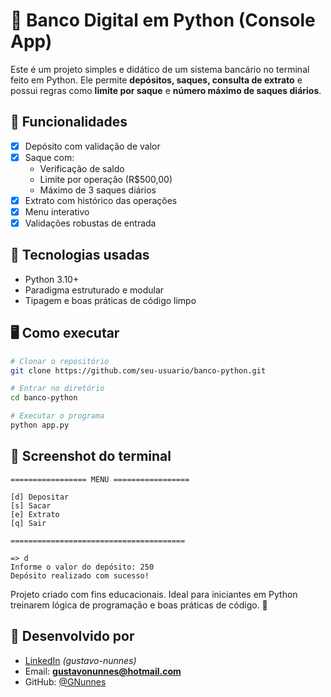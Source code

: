 # 💸 Banco Digital em Python (Console App)

Este é um projeto simples e didático de um sistema bancário no terminal feito em Python. Ele permite **depósitos, saques, consulta de extrato** e possui regras como **limite por saque** e **número máximo de saques diários**.

## 🚀 Funcionalidades

- [x] Depósito com validação de valor
- [x] Saque com:
  - Verificação de saldo
  - Limite por operação (R$500,00)
  - Máximo de 3 saques diários
- [x] Extrato com histórico das operações
- [x] Menu interativo
- [x] Validações robustas de entrada

## 🧠 Tecnologias usadas

- Python 3.10+
- Paradigma estruturado e modular
- Tipagem e boas práticas de código limpo

## 🖥️ Como executar

```bash
# Clonar o repositório
git clone https://github.com/seu-usuario/banco-python.git

# Entrar no diretório
cd banco-python

# Executar o programa
python app.py
```
## 📸 Screenshot do terminal

```
================= MENU =================

[d] Depositar
[s] Sacar
[e] Extrato
[q] Sair

=======================================

=> d
Informe o valor do depósito: 250
Depósito realizado com sucesso!
```

Projeto criado com fins educacionais. Ideal para iniciantes em Python treinarem lógica de programação e boas práticas de código. 🚀

## 👤 Desenvolvido por
- [LinkedIn](https://www.linkedin.com/in/gustavo-nunnes) *(gustavo-nunnes)*
- Email: **gustavonunnes@hotmail.com**
- GitHub: [@GNunnes](https://github.com/GNunnes)
